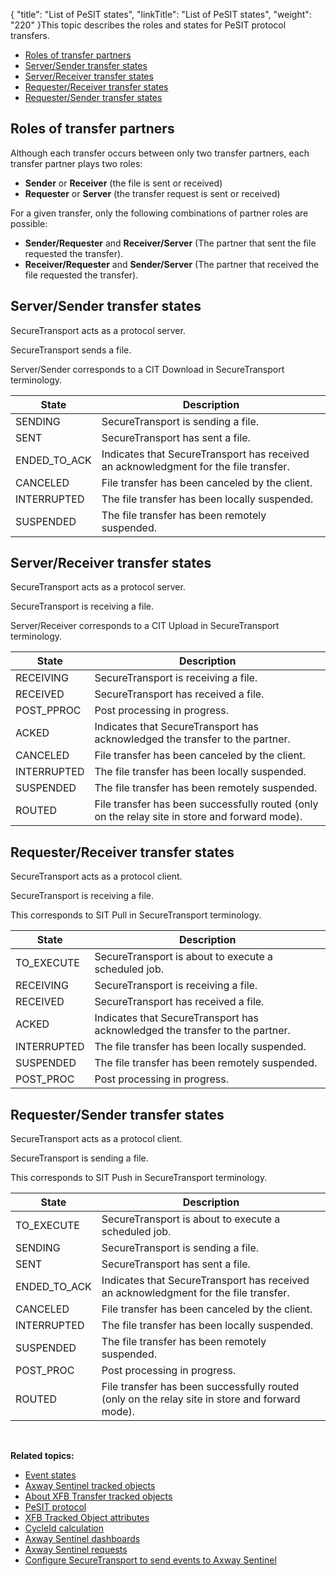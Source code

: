 {
    "title": "List of PeSIT states",
    "linkTitle": "List of PeSIT states",
    "weight": "220"
}This topic describes the roles and states for PeSIT protocol transfers.

-   <a href="#Roles" class="MCXref xref">Roles of transfer partners</a>
-   <a href="#Server_sender" class="MCXref xref">Server/Sender transfer states</a>
-   <a href="#Server_receiver" class="MCXref xref">Server/Receiver transfer states</a>
-   <a href="#Requester_receiver" class="MCXref xref">Requester/Receiver transfer states</a>
-   <a href="#Requester_sender" class="MCXref xref">Requester/Sender transfer states</a>

<span id="Roles"></span>

## Roles of transfer partners

Although each transfer occurs between only two transfer partners, each transfer partner plays two roles:

-   **Sender** or **Receiver** (the file is sent or received)
-   **Requester** or **Server** (the transfer request is sent or received)

For a given transfer, only the following combinations of partner roles are possible:

-   **Sender/Requester** and **Receiver/Server** (The partner that sent the file requested the transfer).
-   **Receiver/Requester** and **Sender/Server** (The partner that received the file requested the transfer).

<span id="Server_sender"></span>

## Server/Sender transfer states

<span class="mc-variable axway_variables.Component_Short_Name variable">SecureTransport</span> acts as a protocol server.

<span class="mc-variable axway_variables.Component_Short_Name variable">SecureTransport</span> sends a file.

Server/Sender corresponds to a CIT Download in <span class="mc-variable axway_variables.Component_Short_Name variable">SecureTransport</span> terminology.

<table>
   <thead>
      <tr>
<th class="HeadE-Column1-Header1">State         </th>
<th class="HeadD-Column1-Header1">Description         </th>
      </tr>
   </thead>
   <tbody>
      <tr>
         <td>SENDING         </td>
         <td><span class="mc-variable axway_variables.Component_Short_Name variable">SecureTransport</span> is sending a file.         </td>
      </tr>
      <tr>
         <td>SENT         </td>
         <td><span class="mc-variable axway_variables.Component_Short_Name variable">SecureTransport</span> has sent a file.         </td>
      </tr>
      <tr>
         <td>ENDED_TO_ACK         </td>
         <td>Indicates that <span class="mc-variable axway_variables.Component_Short_Name variable">SecureTransport</span> has received an acknowledgment for the file transfer.         </td>
      </tr>
      <tr>
         <td>CANCELED         </td>
         <td>File transfer has been canceled by the client.         </td>
      </tr>
      <tr>
         <td>INTERRUPTED         </td>
         <td>The file transfer has been locally suspended.         </td>
      </tr>
      <tr>
         <td>SUSPENDED         </td>
         <td>The file transfer has been remotely suspended.         </td>
      </tr>
   </tbody>
</table>

<span id="Server_receiver"></span>

## Server/Receiver transfer states

<span class="mc-variable axway_variables.Component_Short_Name variable">SecureTransport</span> acts as a protocol server.

<span class="mc-variable axway_variables.Component_Short_Name variable">SecureTransport</span> is receiving a file.

Server/Receiver corresponds to a CIT Upload in <span class="mc-variable axway_variables.Component_Short_Name variable">SecureTransport</span> terminology.

<table>
   <thead>
      <tr>
<th class="HeadE-Column1-Header1">State         </th>
<th class="HeadD-Column1-Header1">Description         </th>
      </tr>
   </thead>
   <tbody>
      <tr>
         <td>RECEIVING         </td>
         <td><span class="mc-variable axway_variables.Component_Short_Name variable">SecureTransport</span> is receiving a file.         </td>
      </tr>
      <tr>
         <td>RECEIVED         </td>
         <td><span class="mc-variable axway_variables.Component_Short_Name variable">SecureTransport</span> has received a file.         </td>
      </tr>
      <tr>
         <td>POST_PPROC         </td>
         <td>Post processing in progress.         </td>
      </tr>
      <tr>
         <td>ACKED         </td>
         <td>Indicates that <span class="mc-variable axway_variables.Component_Short_Name variable">SecureTransport</span> has acknowledged the transfer to the partner.         </td>
      </tr>
      <tr>
         <td>CANCELED         </td>
         <td>File transfer has been canceled by the client.         </td>
      </tr>
      <tr>
         <td>INTERRUPTED         </td>
         <td>The file transfer has been locally suspended.         </td>
      </tr>
      <tr>
         <td>SUSPENDED         </td>
         <td>The file transfer has been remotely suspended.         </td>
      </tr>
      <tr>
         <td>ROUTED         </td>
         <td>File transfer has been successfully routed (only on the relay site in store and forward mode).         </td>
      </tr>
   </tbody>
</table>

<span id="Requester_receiver"></span>

## Requester/Receiver transfer states

<span class="mc-variable axway_variables.Component_Short_Name variable">SecureTransport</span> acts as a protocol client.

<span class="mc-variable axway_variables.Component_Short_Name variable">SecureTransport</span> is receiving a file.

This corresponds to SIT Pull in <span class="mc-variable axway_variables.Component_Short_Name variable">SecureTransport</span> terminology.

<table>
   <thead>
      <tr>
<th class="HeadE-Column1-Header1">State         </th>
<th class="HeadD-Column1-Header1">Description         </th>
      </tr>
   </thead>
   <tbody>
      <tr>
         <td>TO_EXECUTE         </td>
         <td><span class="mc-variable axway_variables.Component_Short_Name variable">SecureTransport</span> is about to execute a scheduled job.         </td>
      </tr>
      <tr>
         <td>RECEIVING         </td>
         <td><span class="mc-variable axway_variables.Component_Short_Name variable">SecureTransport</span> is receiving a file.         </td>
      </tr>
      <tr>
         <td>RECEIVED         </td>
         <td><span class="mc-variable axway_variables.Component_Short_Name variable">SecureTransport</span> has received a file.         </td>
      </tr>
      <tr>
         <td>ACKED         </td>
         <td>Indicates that <span class="mc-variable axway_variables.Component_Short_Name variable">SecureTransport</span> has acknowledged the transfer to the partner.         </td>
      </tr>
      <tr>
         <td>INTERRUPTED         </td>
         <td>The file transfer has been locally suspended.         </td>
      </tr>
      <tr>
         <td>SUSPENDED         </td>
         <td>The file transfer has been remotely suspended.         </td>
      </tr>
      <tr>
         <td>POST_PROC         </td>
         <td>Post processing in progress.         </td>
      </tr>
   </tbody>
</table>

<span id="Requester_sender"></span>

## Requester/Sender transfer states

<span class="mc-variable axway_variables.Component_Short_Name variable">SecureTransport</span> acts as a protocol client.

<span class="mc-variable axway_variables.Component_Short_Name variable">SecureTransport</span> is sending a file.

This corresponds to SIT Push in <span class="mc-variable axway_variables.Component_Short_Name variable">SecureTransport</span> terminology.

<table>
   <thead>
      <tr>
<th class="HeadE-Column1-Header1">State         </th>
<th class="HeadD-Column1-Header1">Description         </th>
      </tr>
   </thead>
   <tbody>
      <tr>
         <td>TO_EXECUTE         </td>
         <td><span class="mc-variable axway_variables.Component_Short_Name variable">SecureTransport</span> is about to execute a scheduled job.         </td>
      </tr>
      <tr>
         <td>SENDING         </td>
         <td><span class="mc-variable axway_variables.Component_Short_Name variable">SecureTransport</span> is sending a file.         </td>
      </tr>
      <tr>
         <td>SENT         </td>
         <td><span class="mc-variable axway_variables.Component_Short_Name variable">SecureTransport</span> has sent a file.         </td>
      </tr>
      <tr>
         <td>ENDED_TO_ACK         </td>
         <td>Indicates that <span class="mc-variable axway_variables.Component_Short_Name variable">SecureTransport</span> has received an acknowledgment for the file transfer.         </td>
      </tr>
      <tr>
         <td>CANCELED         </td>
         <td>File transfer has been canceled by the client.         </td>
      </tr>
      <tr>
         <td>INTERRUPTED         </td>
         <td>The file transfer has been locally suspended.         </td>
      </tr>
      <tr>
         <td>SUSPENDED         </td>
         <td>The file transfer has been remotely suspended.         </td>
      </tr>
      <tr>
         <td>POST_PROC         </td>
         <td>Post processing in progress.         </td>
      </tr>
      <tr>
         <td>ROUTED         </td>
         <td>File transfer has been successfully routed (only on the relay site in store and forward mode).         </td>
      </tr>
   </tbody>
</table>

 

**Related topics:**

-   <a href="../r_st_sentineleventstates" class="MCXref xref">Event states</a>
-   <a href="../r_st_sentineltrackedobjects" class="MCXref xref">Axway Sentinel tracked objects</a>
-   <a href="../c_st_aboutxfb_to" class="MCXref xref">About XFB Transfer tracked objects</a>
-   <a href="../r_st_pesit_protocol" class="MCXref xref">PeSIT protocol</a>
-   <a href="../r_st_xfb_toattributes" class="MCXref xref">XFB Tracked Object attributes</a>
-   <a href="../r_st_cycleid" class="MCXref xref">CycleId calculation</a>
-   <a href="#" class="MCXref xref">Axway Sentinel dashboards</a>
-   <a href="../r_st_sentinelrequests" class="MCXref xref">Axway Sentinel requests</a>
-   <a href="../t_st_sentinel" class="MCXref xref">Configure SecureTransport to send events to Axway Sentinel</a>
